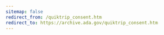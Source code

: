 ```yaml
---
sitemap: false 
redirect_from: /quiktrip_consent.htm 
redirect_to: https://archive.ada.gov/quiktrip_consent.htm 
---
```

